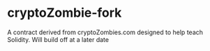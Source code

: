 # cryptoZombie-fork
A contract derived from cryptoZombies.com designed to help teach Solidity. Will build off at a later date
